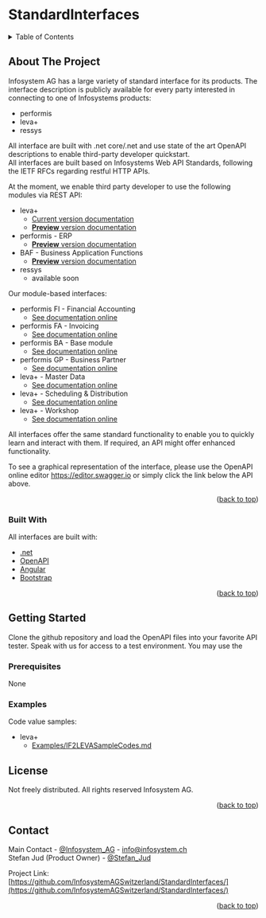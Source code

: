 # StandardInterfaces

<!-- TABLE OF CONTENTS -->
<details>
  <summary>Table of Contents</summary>
  <ol>
    <li>
      <a href="#about-the-project">About The Project</a>
      <ul>
        <li><a href="#built-with">Built With</a></li>
      </ul>
    </li>
    <li>
      <a href="#getting-started">Getting Started</a>
      <ul>
        <li><a href="#prerequisites">Prerequisites</a></li>
      </ul>
    </li>
    <li><a href="#license">License</a></li>
    <li><a href="#contact">Contact</a></li>
  </ol>
</details>



<!-- ABOUT THE PROJECT -->
## About The Project
Infosystem AG has a large variety of standard interface for its products. The interface description is publicly available for every party interested 
in connecting to one of Infosystems products:  
* performis
* leva+
* ressys

All interface are built with .net core/.net and use state of the art OpenAPI descriptions to enable third-party developer quickstart.<br>
All interfaces are built based on Infosystems Web API Standards, following the IETF RFCs regarding restful HTTP APIs.

At the moment, we enable third party developer to use the following modules via REST API:
- leva+
  - <a href="https://redocly.github.io/redoc/?url=https://raw.githubusercontent.com/InfosystemAGSwitzerland/StandardInterfaces/master/IF2LEVA3.json&nocors" target="_blank">Current version documentation</a>
  - <a href="https://redocly.github.io/redoc/?url=https://raw.githubusercontent.com/InfosystemAGSwitzerland/StandardInterfaces/master/Preview/IF2LEVA3%20-%20Preview.json&nocors" target="_blank"><b>Preview</b> version documentation</a>
- performis - ERP
  - <a href="https://redocly.github.io/redoc/?url=https://raw.githubusercontent.com/InfosystemAGSwitzerland/StandardInterfaces/master/IF2performis.json&nocors" target="_blank"><b>Preview</b> version documentation</a>
- BAF - Business Application Functions
  - <a href="https://redocly.github.io/redoc/?url=https://raw.githubusercontent.com/InfosystemAGSwitzerland/StandardInterfaces/master/IF2BAF.json&nocors" target="_blank"><b>Preview</b> version documentation</a>
- ressys
  - available soon

Our module-based interfaces:
- performis FI - Financial Accounting
  - <a href="https://redocly.github.io/redoc/?url=https://raw.githubusercontent.com/InfosystemAGSwitzerland/StandardInterfaces/master/IF2FI3.json&nocors" target="_blank">See documentation online</a>
- performis FA - Invoicing
  - <a href="https://redocly.github.io/redoc/?url=https://raw.githubusercontent.com/InfosystemAGSwitzerland/StandardInterfaces/master/IF2FA3.json&nocors" target="_blank">See documentation online</a>
- performis BA - Base module
  - <a href="https://redocly.github.io/redoc/?url=https://raw.githubusercontent.com/InfosystemAGSwitzerland/StandardInterfaces/master/IF2BA3.json&nocors" target="_blank">See documentation online</a>
- performis GP - Business Partner
  - <a href="https://redocly.github.io/redoc/?url=https://raw.githubusercontent.com/InfosystemAGSwitzerland/StandardInterfaces/master/IF2GP3.json&nocors" target="_blank">See documentation online</a>
- leva+ - Master Data
  - <a href="https://redocly.github.io/redoc/?url=https://raw.githubusercontent.com/InfosystemAGSwitzerland/StandardInterfaces/master/IF2BBA3.json&nocors" target="_blank">See documentation online</a>
- leva+ - Scheduling & Distribution
  - <a href="https://redocly.github.io/redoc/?url=https://raw.githubusercontent.com/InfosystemAGSwitzerland/StandardInterfaces/master/IF2BHTR3.json&nocors" target="_blank">See documentation online</a>
- leva+ - Workshop
  - <a href="https://redocly.github.io/redoc/?url=https://raw.githubusercontent.com/InfosystemAGSwitzerland/StandardInterfaces/master/IF2BWKST3.json&nocors" target="_blank">See documentation online</a>

All interfaces offer the same standard functionality to enable you to quickly learn and interact with them. If required, an API might offer enhanced functionality.

To see a graphical representation of the interface, please use the OpenAPI online editor https://editor.swagger.io or simply click the link below the API above.

<p align="right">(<a href="#top">back to top</a>)</p>

### Built With

All interfaces are built with:
* [.net](https://dotnet.microsoft.com/en-us/)
* [OpenAPI](https://swagger.io/specification/)
* [Angular](https://angular.io/)
* [Bootstrap](https://getbootstrap.com)

<p align="right">(<a href="#top">back to top</a>)</p>

<!-- GETTING STARTED -->
## Getting Started

Clone the github repository and load the OpenAPI files into your favorite API tester.
Speak with us for access to a test environment.
You may use the 

### Prerequisites

None

### Examples

Code value samples:
- leva+
  - <a href="https://raw.githubusercontent.com/InfosystemAGSwitzerland/StandardInterfaces/master/Examples/IF2LEVASampleCodes.md" target="_blank">Examples/IF2LEVASampleCodes.md</a>

<!-- LICENSE -->
## License

Not freely distributed. All rights reserved Infosystem AG.

<p align="right">(<a href="#top">back to top</a>)</p>



<!-- CONTACT -->
## Contact

Main Contact - [@Infosystem_AG](https://twitter.com/Infosystem_AG) - info@infosystem.ch<br>
Stefan Jud (Product Owner) - [@Stefan_Jud](https://www.linkedin.com/in/stefan-jud-4ba82b63/)

Project Link: [https://github.com/InfosystemAGSwitzerland/StandardInterfaces/](https://github.com/InfosystemAGSwitzerland/StandardInterfaces/)

<p align="right">(<a href="#top">back to top</a>)</p>
